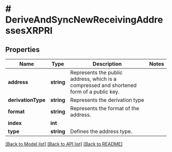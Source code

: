 # # DeriveAndSyncNewReceivingAddressesXRPRI

## Properties

Name | Type | Description | Notes
------------ | ------------- | ------------- | -------------
**address** | **string** | Represents the public address, which is a compressed and shortened form of a public key. |
**derivationType** | **string** | Represents the derivation type |
**format** | **string** | Represents the format of the address. |
**index** | **int** |  |
**type** | **string** | Defines the address type. |

[[Back to Model list]](../../README.md#models) [[Back to API list]](../../README.md#endpoints) [[Back to README]](../../README.md)
